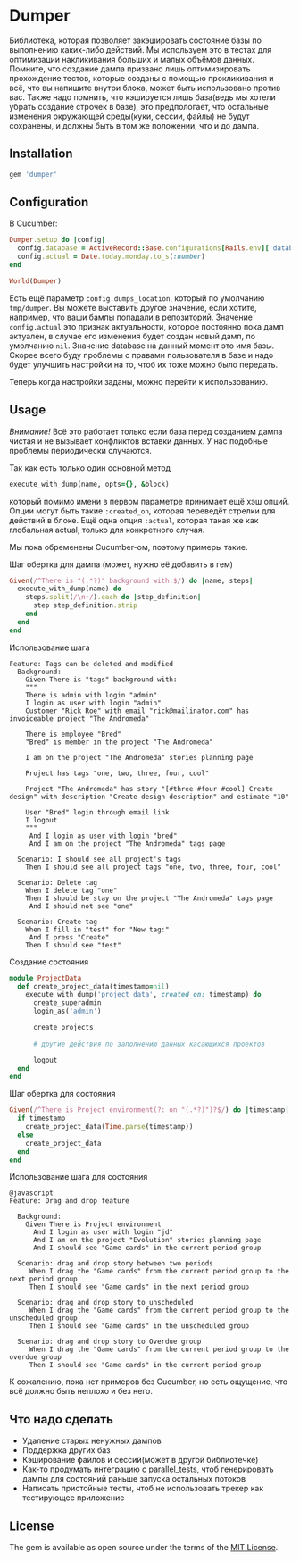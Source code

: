 # Dumper

Библиотека, которая позволяет закэшировать состояние базы по выполнению 
каких-либо действий. Мы используем это в тестах для оптимизации накликивания 
больших и малых объёмов данных. Помните, что создание дампа призвано лишь оптимизировать
прохождение тестов, которые созданы с помощью прокликивания и всё, что вы напишите 
внутри блока, может быть использовано против вас. Также надо помнить, что кэшируется 
лишь база(ведь мы хотели убрать создание строчек в базе), это предпологает, что
остальные изменения окружающей среды(куки, сессии, файлы) не будут сохранены, и 
должны быть в том же положении, что и до дампа.

## Installation

```ruby
gem 'dumper'
```

## Configuration

В Cucumber:
```ruby
Dumper.setup do |config|
  config.database = ActiveRecord::Base.configurations[Rails.env]['database']
  config.actual = Date.today.monday.to_s(:number)
end

World(Dumper)
```

Есть ещё параметр `config.dumps_location`, который по умолчанию `tmp/dumper`. Вы 
можете выставить другое значение, если хотите, например, что ваши бампы попадали
в репозиторий. Значение `config.actual` это признак актуальности, которое постоянно
пока дамп актуален, в случае его изменения будет создан новый дамп, по умолчанию 
`nil`. Значение database на данный момент это имя базы. Скорее всего буду проблемы 
с правами пользователя в базе и надо будет улучшить настройки на то, чтоб их 
тоже можно было передать.

Теперь когда настройки заданы, можно перейти к использованию.

## Usage

*Внимание!* Всё это работает только если база перед созданием дампа чистая и не 
вызывает конфликтов вставки данных. У нас подобные проблемы периодически случаются.

Так как есть только один основной метод
```ruby
execute_with_dump(name, opts={}, &block)
```
который помимо имени в первом параметре принимает ещё хэш опций. Опции могут 
быть такие `:created_on`, которая переведёт стрелки для действий в блоке. Ещё одна
опция `:actual`, которая такая же как глобальная actual, только для конкретного 
случая.

Мы пока обременены Cucumber-ом, поэтому примеры такие.

Шаг обертка для дампа (может, нужно её добавить в гем)
```ruby
Given(/^There is "(.*?)" background with:$/) do |name, steps|
  execute_with_dump(name) do
    steps.split(/\n+/).each do |step_definition|
      step step_definition.strip
    end
  end
end
```

Использование шага
```cucumber
Feature: Tags can be deleted and modified
  Background:
    Given There is "tags" background with:
    """
    There is admin with login "admin"
    I login as user with login "admin"
    Customer "Rick Roe" with email "rick@mailinator.com" has invoiceable project "The Andromeda"

    There is employee "Bred"
    "Bred" is member in the project "The Andromeda"

    I am on the project "The Andromeda" stories planning page

    Project has tags "one, two, three, four, cool"

    Project "The Andromeda" has story "[#three #four #cool] Create design" with description "Create design description" and estimate "10"

    User "Bred" login through email link
    I logout
    """
     And I login as user with login "bred"
     And I am on the project "The Andromeda" tags page

  Scenario: I should see all project's tags
    Then I should see all project tags "one, two, three, four, cool"

  Scenario: Delete tag
    When I delete tag "one"
    Then I should be stay on the project "The Andromeda" tags page
     And I should not see "one"

  Scenario: Create tag
    When I fill in "test" for "New tag:"
     And I press "Create"
    Then I should see "test"
```

Создание состояния
```ruby
module ProjectData
  def create_project_data(timestamp=nil)
    execute_with_dump('project_data', created_on: timestamp) do
      create_superadmin
      login_as('admin')

      create_projects
    
      # другие действия по заполнению данных касающихся проектов

      logout
  end
end  
```

Шаг обертка для состояния
```ruby
Given(/^There is Project environment(?: on "(.*?)")?$/) do |timestamp|
  if timestamp
    create_project_data(Time.parse(timestamp))
  else
    create_project_data
  end
end
```

Использование шага для состояния

```cucumber
@javascript
Feature: Drag and drop feature

  Background:
    Given There is Project environment
      And I login as user with login "jd"
      And I am on the project "Evolution" stories planning page
      And I should see "Game cards" in the current period group

  Scenario: drag and drop story between two periods
     When I drag the "Game cards" from the current period group to the next period group
     Then I should see "Game cards" in the next period group

  Scenario: drag and drop story to unscheduled
     When I drag the "Game cards" from the current period group to the unscheduled group
     Then I should see "Game cards" in the unscheduled group

  Scenario: drag and drop story to Overdue group
     When I drag the "Game cards" from the current period group to the overdue group
     Then I should see "Game cards" in the current period group
```

К сожалению, пока нет примеров без Cucumber, но есть ощущение, что всё должно быть неплохо и без него.

## Что надо сделать

* Удаление старых ненужных дампов
* Поддержка других баз
* Кэширование файлов и сессий(может в другой библиотечке)
* Как-то продумать интеграцию с parallel_tests, чтоб генерировать дампы для состояний раньше запуска остальных потоков
* Написать пристойные тесты, чтоб не использовать трекер как тестирующее приложение


## License

The gem is available as open source under the terms of the [MIT License](http://opensource.org/licenses/MIT).
